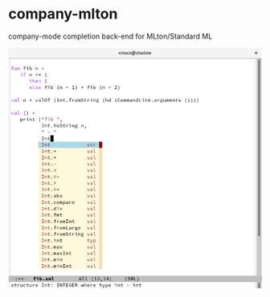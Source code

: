 # company-mlton
company-mode completion back-end for MLton/Standard ML

![company-mlton screenshot](screenshot.png)
